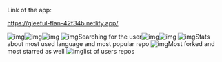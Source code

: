 Link of the app:

https://gleeful-flan-42f34b.netlify.app/

![img](https://lh4.googleusercontent.com/xTYQxy7MsePBebYyMDMMRnoQs8NvCGBVfrVN-kvyAGakDOEUYwe1xYDHQJKFLl0_kEfqcw7uuYKxNjF0KVpcyV68WlI4ylSDkLH-oqKrjYO1hhWP-ZvmXZnpyCVX1-HN659o5zEeSYLLNmP9wPfQdmSupz9EOHr--jXZ9_dgMnuNkSLwTSc0HpEQ4aRFMQ)![img](https://lh6.googleusercontent.com/icMERfBmdUVSIo5DUMt9_3j2-59MhUQ3AXreRZvezOuYm2ZI33QcYKOcCvS1g-5_Pr5m-32MaIcb0BY9rulrY6Jfx0vN7vvFPSfq6-UA6NDxJeKY0eiUjJesSnyaaRDpGW7ZA4xCd54RZnm7wKnMn4ZKfX3uZ9RXyBbQ5p9yW5mU_VPZlaRAamvnXCugBg)![img](https://lh5.googleusercontent.com/WBsCyHCut-TDr49g3Lw3nxZe0PWxEXiEGWA9jBuu78o7hRVLPJ8i6PyGyxM-z_Pzxd0zK-n8lgSRdKsyQVe-UU7izGBWeMxM2FO82-xfs5dvIpmI51eIuzsNm3c_w2Xx8RGZVD9-vrwUSCgB2UULHRITBR8x-lu5hf0wXGSf6QYN9Lo3ilKMJvr-Mkd48w)
![img](https://lh4.googleusercontent.com/hF7ubr617yIuXZCAEcicnsF_dcsHocfbnwE2AkjkIQh98EzN0R63-lsvJldWe4sHhagN6qrHsc8Fz0T-86JJVwSgU7W1Zr_F5iC-3ExYmmLqy9C_F1I0PxHYQXwyNKk8olBquMl8XxOonti23Vjsgp6NTEuq5tcsXHJN1hbC5oWoH0XM43-oiVeSE57Mbg)Searching for the user![img](https://lh5.googleusercontent.com/FppZufEbI_tP1EYiaq8yOhDGbqHfE49JczZlsl-TrERRBeqOltwrdqYJF0ldHTXAdqXUZnCT8Xd-0gybi4dxKK6zlS6EISv0QrfN6wCfLIqVEh9eh-W3iuCShj4Al61V1KSfydN3Sw-KJQayyS8pxtJn528Vp4cqRUmSmpzI8cS5qAz3FILdNQkMRoPyqA)![img](https://lh3.googleusercontent.com/1p94CdUrNKTKPVwQJnD99TsjAmt-_JkCOEfbxijEnO0CuXkXk3PiKAJTFEVmuViFM_U53ArXaYmqcHTUQ4_gtHIQ1xGu05NHRyc9JRV7HQPC0PdeZNUGbAkL0YpqGpWrVa4g6uajnyhZRI0OkCSIcJR7vkhc5KVDipcP-kkODdeMdeEllld0Q03Yzqau2w)
![img](https://lh3.googleusercontent.com/Y5XwpGS1RR9SbOdjkntNQsGW4mDD04ZDyaZn_I-oiaPiLx4uNF1lOMnule049qtUW4W9Bplez4O8SnSMUnNyyrP4YbrQvdE2_OfEKdJmHmjiuJWQkCv5vjuqVveRGiLBfd7gzj-L7KGNBm-LHxfl1ALSgo_0sBDO_7yhUaiXBWkMyuR2toWXc1m77xrXAA)Stats about most used language and most popular repo
![img](https://lh6.googleusercontent.com/nCmXlDOQ0xtgmYsvQFJt0CeDzdoZ9F4Vkewx2ptIB0xq7RKP4qRgpLT7YJ1k6_EiTTCdAa_sxhAV7o7MdWmGXYMzVdubTCId_9na3FWAQ0iUlBUQUcL5_73kXvsuXbmG6UUk1dvWtJaKOvKna-1rnY-OJjKJzyQbfS7EhZ2Y7ElkItd5zZlRyTwYafvmmg)Most forked and most starred as well
![img](https://lh3.googleusercontent.com/qjiC1GzcnQ9mH5U6ami_qKl74FEuqVBYTx-E_HmPi_uNRpxntuF4LI7BkEAcAdz86yNYXUiMv5mVAPUUMY043dYNaJo6vTHNM3QKyukjTeDM6rjK9cISR99dDBxJq-nC2odzDpliOM9xxWo7joEQXN7m3dyMoQTTtG4SobwqoJxARbEyoNOSSUMVUGzoYA)list of users repos

